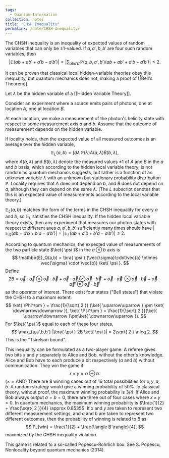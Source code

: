 ```yaml
---
tags:
  - Quantum-Information
collection: notes
title: "CHSH Inequality"
permalink: /note/CHSH-Inequality/
---
```

The CHSH inequality is an inequality of expected values of random variables that can only be $\pm1$-valued. If $a,a',b,b'$ are four such random variables, then
$$
|\mathbb{E}(ab + ab' + a'b - a'b')| = |\sum_{aba'b'} \mathbb{P}(a,b,a',b')(ab+ab'+a'b-a'b')| \leq 2.
$$

It can be proven that classical local hidden-variable
theories obey this inequality, but quantum
mechanics does not, making a proof of [[Bell's Theorem]].

Let $\lambda$ be the hidden variable of a [[Hidden Variable Theory]]. 

Consider an experiment where a source emits pairs of photons, one at location $A$, one at location $B$. 

At each location, we make a measurement of the photon's helicity state with respect to some measurement axis $a$ and $b$. Assume that the outcome of measurement depends on the hidden variable.

If locality holds, then the expected value of all measured outcomes is an average over the hidden variable,
$$
\mathbb{E}_L(a,b) = \int d\lambda \; \mathbb{P}(\lambda) A(a,\lambda) B(b,\lambda),
$$
where $A(a,\lambda)$ and $B(b,\lambda)$ denote the measured values $\pm1$ of $A$ and $B$ in the $a$ and $b$ basis, which according to the hidden local variable theory, is not random as quantum mechanics suggests, but rather is a function of an unknown variable $\lambda$ with an unknown but stationary probability distribution $\mathbb{P}$. Locality requires that $A$ does not depend on $b$, and $B$ does not depend on $a$, although they can depend on the same $\lambda$. (The $L$ subscript denotes that this is an expected value of measurements according to the local variable theory.)

$\mathbb{E}_L(a,b)$ matches the form of the terms in the CHSH inequality for every $a$ and $b$, so $\mathbb{E}_L$ satisfies the CHSH inequality. If the hidden local variable theory exists, then any experiment that measures our photon states with respect to different axes $a, a',b,b'$ sufficiently many times should have $|\mathbb{E}_Q(ab + a'b + b'a - a'b')| = |\mathbb{E}_L(ab + a'b + b'a - a'b')| \leq 2$.

According to quantum mechanics, the expected value of measurements of the two particle state $\ket{ \psi }$ in the $a \otimes b$ axis is
$$
\mathbb{E}_Q(a,b) = \bra{ \psi } (\vec{\sigma}\cdot\vec{a} \otimes \vec{\sigma} \cdot \vec{b}) \ket{ \psi }.
$$ Define
$$
2B = \vec{\sigma}\cdot\vec{a} \otimes \vec{\sigma} \cdot \vec{b} + \vec{\sigma}\cdot\vec{a} \otimes \vec{\sigma} \cdot \vec{b}' + \vec{\sigma}\cdot\vec{a}' \otimes \vec{\sigma} \cdot \vec{b} + \vec{\sigma}\cdot\vec{a}' \otimes \vec{\sigma} \cdot \vec{b}'
$$
as the operator of interest. There exist four states ("Bell states") that violate the CHSH to a maximum extent:
$$
\ket{ \Phi^\pm } = \frac{1}{\sqrt{ 2 }} (\ket{ \uparrow\uparrow } \pm \ket{ \downarrow\downarrow }), \ket{ \Psi^\pm } = \frac{1}{\sqrt{ 2 }}(\ket{ \uparrow\downarrow }\pm\ket{ \downarrow\uparrow }).
$$
For $\ket{ \psi }$ equal to each of these four states, 
$$
\max_{a,a',b,b'} |\bra{ \psi } 2B \ket{ \psi }| = 2\sqrt{ 2 } \nleq 2.
$$
This is the "Tsirelson bound".

This inequality can be formulated as a two-player game:
A referee gives two bits $x$ and $y$ separately to Alice and Bob, without the other's knowledge. Alice and Bob have to each produce a bit respectively ($a$ and $b$) without communication. They win the game if
$$
x \times y = a \oplus b.
$$
($\times = \textrm{AND}$)
There are 8 winning cases out of 16 total possibilities for $x,y,a,b$. A random strategy would give a winning probability of 50%.
In classical theory, without proof, the maximum winning probability is 3/4: If Alice and Bob always output $a=b=0$, there are three out of four cases where $x \times y = 0$. 
In quantum mechanics, the maximum winning probability is $\frac{1}{2} + \frac{\sqrt{ 2 }}{4} \approx 0.8535$. If $x$ and $y$ are taken to represent two different measurement settings, and $a$ and $b$ are taken to represent two different outcomes, then the probability of winning is related to $B$ as
$$
P_{win} = \frac{1}{2} + \frac{\langle B \rangle}{4},
$$
maximized by the CHSH inequality violation.

This game is related to a so-called Popescu-Rohrlich box. See S. Popescu, Nonlocality beyond quantum mechanics (2014).